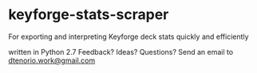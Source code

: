 # keyforge-stats-scraper
For exporting and interpreting Keyforge deck stats quickly and efficiently

written in Python 2.7
Feedback? Ideas? Questions? Send an email to dtenorio.work@gmail.com
